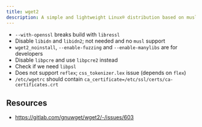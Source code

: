 ```yaml
---
title: wget2
description: A simple and lightweight Linux® distribution based on musl libc and toybox
---
```


- `--with-openssl` breaks build with `libressl`
- Disable `libidn` and `libidn2`; not needed and no `musl` support
- `wget2_noinstall`, `--enable-fuzzing` and `--enable-manylibs` are for developers
- Disable `libpcre` and use `libpcre2` instead
- Check if we need `libpsl`
- Does not support `reflex`; `css_tokenizer.lex` issue (depends on `flex`)
- `/etc/wgetrc` should contain `ca_certificate=/etc/ssl/certs/ca-certificates.crt`

## Resources
- https://gitlab.com/gnuwget/wget2/-/issues/603
